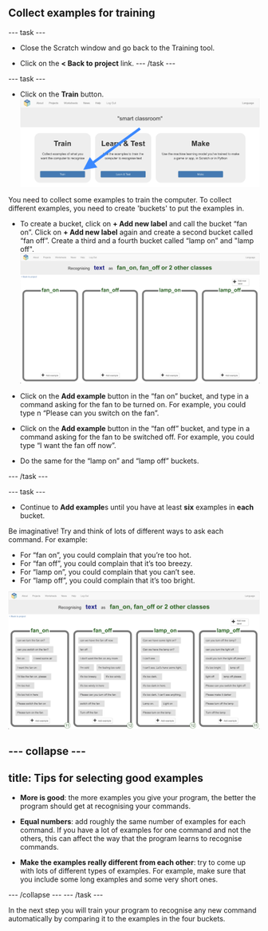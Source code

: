 ## Collect examples for training

--- task ---
+ Close the Scratch window and go back to the Training tool.

+ Click on the **< Back to project** link.
--- /task ---

--- task ---
+ Click on the **Train** button.
![Project main menu](images/project-train-annotated.png)

You need to collect some examples to train the computer. To collect different examples, you need to create 'buckets' to put the examples in.

+ To create a bucket, click on **+ Add new label** and call the bucket “fan on”. Click on **+ Add new label** again and create a second bucket called “fan off”. Create a third and a fourth bucket called “lamp on” and "lamp off".
![4 empty classes named fan_on, fan_off, lamp_on and lamp_off](images/empty-buckets.png)

+ Click on the **Add example** button in the “fan on” bucket, and type in a command asking for the fan to be turned on. For example, you could type n “Please can you switch on the fan”. 

+ Click on the **Add example** button in the “fan off” bucket, and type in a command asking for the fan to be switched off. For example, you could type “I want the fan off now”.

+ Do the same for the “lamp on” and “lamp off” buckets.

--- /task ---

--- task ---
+ Continue to **Add example**s until you have at least **six** examples in **each** bucket.

Be imaginative! Try and think of lots of different ways to ask each command. For example: 

+ For “fan on”, you could complain that you’re too hot. 
+ For “fan off”, you could complain that it’s too breezy. 
+ For “lamp on”, you could complain that you can’t see. 
+ For “lamp off”, you could complain that it’s too bright.

![4 empty classes named fan_on, fan_off, lamp_on and lamp_off](images/full-buckets.png)

--- collapse ---
---
title: Tips for selecting good examples
---
+ **More is good**: the more examples you give your program, the better the program should get at recognising your commands. 

+ **Equal numbers**: add roughly the same number of examples for each command. If you have a lot of examples for one command and not the others, this can affect the way that the program learns to recognise commands. 

+ **Make the examples really different from each other**: try to come up with lots of different types of examples. For example, make sure that you include some long examples and some very short ones.

--- /collapse ---
--- /task ---

In the next step you will train your program to recognise any new command automatically by comparing it to the examples in the four buckets.